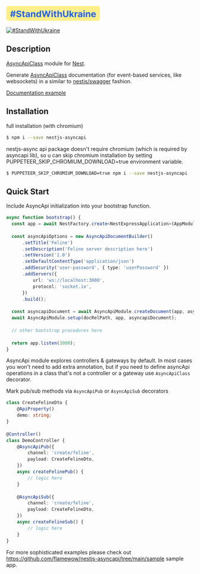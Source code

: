 [![StandWithUkraine](https://raw.githubusercontent.com/vshymanskyy/StandWithUkraine/main/badges/StandWithUkraine.svg)](https://github.com/vshymanskyy/StandWithUkraine/blob/main/docs/README.md)

<a href="https://github.com/vshymanskyy/StandWithUkraine/blob/main/docs/README.md" target="blank"><img src="https://github.com/flamewow/nestjs-asyncapi/blob/main/misc/ua.png" alt="#StandWithUkraine" /></a>

## Description

[AsyncApiClass](https://www.asyncapi.com/) module for [Nest](https://github.com/nestjs/nest).

Generate [AsyncApiClass](https://www.asyncapi.com/) documentation (for event-based services, like websockets) in a similar to [nestjs/swagger](https://github.com/nestjs/swagger) fashion.

[Documentation example](https://studio.asyncapi.com/)

## Installation

full installation (with chromium)

```bash
$ npm i --save nestjs-asyncapi
```

nestjs-async api package doesn't require chromium (which is required by asyncapi lib), so u can skip chromium installation by setting PUPPETEER_SKIP_CHROMIUM_DOWNLOAD=true environment variable.
```bash
$ PUPPETEER_SKIP_CHROMIUM_DOWNLOAD=true npm i --save nestjs-asyncapi
```

## Quick Start

Include AsyncApi initialization into your bootstrap function.

```typescript
async function bootstrap() {
  const app = await NestFactory.create<NestExpressApplication>(AppModule);

  const asyncApiOptions = new AsyncApiDocumentBuilder()
      .setTitle('Feline')
      .setDescription('Feline server description here')
      .setVersion('1.0')
      .setDefaultContentType('application/json')
      .addSecurity('user-password', { type: 'userPassword' })
      .addServers({
          url: 'ws://localhost:3000',
          protocol: 'socket.io',
      })
      .build();
  
  const asyncapiDocument = await AsyncApiModule.createDocument(app, asyncApiOptions);
  await AsyncApiModule.setup(docRelPath, app, asyncapiDocument);

  // other bootstrap procedures here
    
  return app.listen(3000);
}
```

AsyncApi module explores controllers & gateways by default.
In most cases you won't need to add extra annotation,
but if you need to define asyncApi operations in a class that's not a controller or a gateway use ```AsyncApiClass``` decorator.

Mark pub/sub methods via ```AsyncApiPub``` or ```AsyncApiSub``` decorators<br/>

```typescript
class CreateFelineDto {
    @ApiProperty()
    demo: string;
}

@Controller()
class DemoController {
    @AsyncApiPub({
        channel: 'create/feline',
        payload: CreateFelineDto,
    })
    async createFelinePub() {
        // logic here
    }
    
    @AsyncApiSub({
        channel: 'create/feline',
        payload: CreateFelineDto,
    })
    async createFelineSub() {
        // logic here
    }
}

```

For more sophisticated examples please check out https://github.com/flamewow/nestjs-asyncapi/tree/main/sample sample app.
